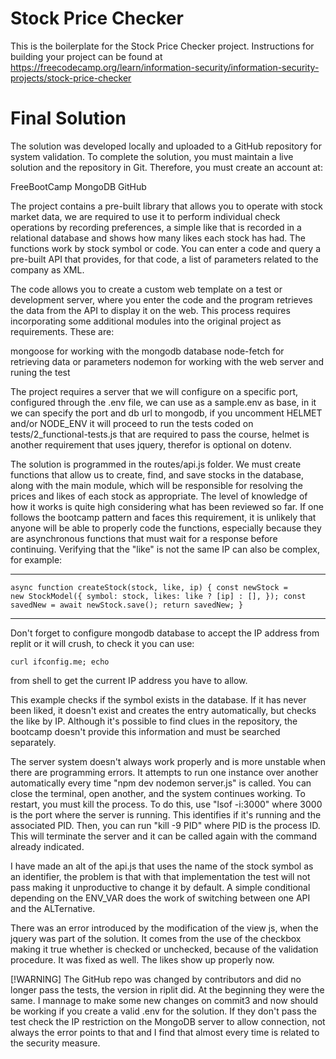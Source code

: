 # Stock Price Checker

This is the boilerplate for the Stock Price Checker project. Instructions for building your project can be found at https://freecodecamp.org/learn/information-security/information-security-projects/stock-price-checker

# Final Solution

The solution was developed locally and uploaded to a GitHub repository for system validation. To complete the solution, you must maintain a live solution and the repository in Git. Therefore, you must create an account at:

FreeBootCamp
MongoDB
GitHub

The project contains a pre-built library that allows you to operate with stock market data, we are required to use it to perform individual check operations by recording preferences, a simple like that is recorded in a relational database and shows how many likes each stock has had. The functions work by stock symbol or code. You can enter a code and query a pre-built API that provides, for that code, a list of parameters related to the company as XML.

The code allows you to create a custom web template on a test or development server, where you enter the code and the program retrieves the data from the API to display it on the web. This process requires incorporating some additional modules into the original project as requirements. These are:

mongoose for working with the mongodb database
node-fetch for retrieving data or parameters
nodemon for working with the web server and runing the test

The project requires a server that we will configure on a specific port, configured through the .env file, we can use as a sample.env as base, in it we can specify the port and db url to mongodb, if you uncomment HELMET and/or NODE_ENV it will proceed to run the tests coded on tests/2_functional-tests.js that are required to pass the course, helmet is another requirement that uses jquery, therefor is optional on dotenv.

The solution is programmed in the routes/api.js folder. We must create functions that allow us to create, find, and save stocks in the database, along with the main module, which will be responsible for resolving the prices and likes of each stock as appropriate. The level of knowledge of how it works is quite high considering what has been reviewed so far. If one follows the bootcamp pattern and faces this requirement, it is unlikely that anyone will be able to properly code the functions, especially because they are asynchronous functions that must wait for a response before continuing. Verifying that the "like" is not the same IP can also be complex, for example:

****************************************************
<code>async function createStock(stock, like, ip) {
const newStock = new StockModel({
symbol: stock,
likes: like ? [ip] : [],
});
const savedNew = await newStock.save();
return savedNew;
}</code>
****************************************************

Don't forget to configure mongodb database to accept the IP address from replit or it will crush, to check it you can use:

<code>curl ifconfig.me; echo</code> 

from shell to get the current IP address you have to allow.

This example checks if the symbol exists in the database. If it has never been liked, it doesn't exist and creates the entry automatically, but checks the like by IP. Although it's possible to find clues in the repository, the bootcamp doesn't provide this information and must be searched separately.

The server system doesn't always work properly and is more unstable when there are programming errors. It attempts to run one instance over another automatically every time "npm dev nodemon server.js" is called. You can close the terminal, open another, and the system continues working. To restart, you must kill the process. To do this, use "lsof -i:3000" where 3000 is the port where the server is running. This identifies if it's running and the associated PID. Then, you can run "kill -9 PID" where PID is the process ID. This will terminate the server and it can be called again with the command already indicated.

I have made an alt of the api.js that uses the name of the stock symbol as an identifier, the problem is that with that implementation the test will not pass making it unproductive to change it by default. A simple conditional depending on the ENV_VAR does the work of switching between one API and the ALTernative.

There was an error introduced by the modification of the view js, when the jquery was part of the solution. It comes from the use of the checkbox making it true whether is checked or unchecked, because of the validation procedure. It was fixed as well. The likes show up properly now.

[!WARNING]
The GitHub repo was changed by contributors and did no longer pass the tests, the version in riplit did. At the beginning they were the same. I mannage to make some new changes on commit3 and now should be working if you create a valid .env for the solution. If they don't pass the test check the IP restriction on the MongoDB server to allow connection, not always the error points to that and I find that almost every time is related to the security measure.
